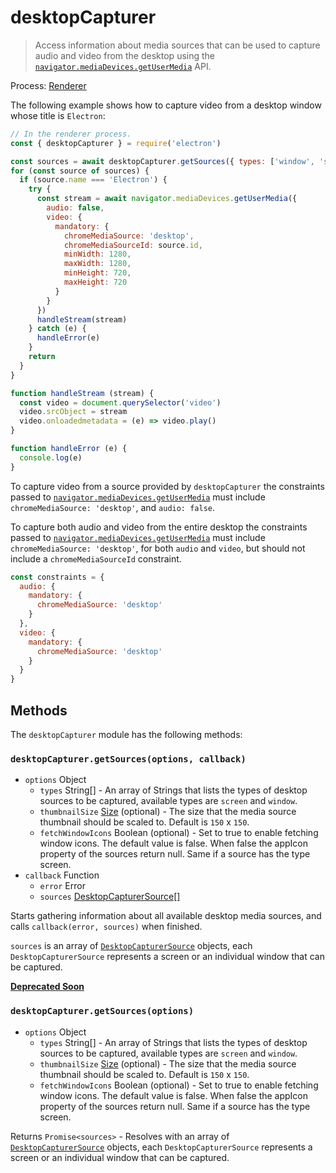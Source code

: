 # desktopCapturer

> Access information about media sources that can be used to capture audio and
> video from the desktop using the [`navigator.mediaDevices.getUserMedia`] API.

Process: [Renderer](../glossary.md#renderer-process)

The following example shows how to capture video from a desktop window whose
title is `Electron`:

```javascript
// In the renderer process.
const { desktopCapturer } = require('electron')

const sources = await desktopCapturer.getSources({ types: ['window', 'screen'] })
for (const source of sources) {
  if (source.name === 'Electron') {
    try {
      const stream = await navigator.mediaDevices.getUserMedia({
        audio: false,
        video: {
          mandatory: {
            chromeMediaSource: 'desktop',
            chromeMediaSourceId: source.id,
            minWidth: 1280,
            maxWidth: 1280,
            minHeight: 720,
            maxHeight: 720
          }
        }
      })
      handleStream(stream)
    } catch (e) {
      handleError(e)
    }
    return
  }
}

function handleStream (stream) {
  const video = document.querySelector('video')
  video.srcObject = stream
  video.onloadedmetadata = (e) => video.play()
}

function handleError (e) {
  console.log(e)
}
```

To capture video from a source provided by `desktopCapturer` the constraints
passed to [`navigator.mediaDevices.getUserMedia`] must include
`chromeMediaSource: 'desktop'`, and `audio: false`.

To capture both audio and video from the entire desktop the constraints passed
to [`navigator.mediaDevices.getUserMedia`] must include `chromeMediaSource: 'desktop'`,
for both `audio` and `video`, but should not include a `chromeMediaSourceId` constraint.

```javascript
const constraints = {
  audio: {
    mandatory: {
      chromeMediaSource: 'desktop'
    }
  },
  video: {
    mandatory: {
      chromeMediaSource: 'desktop'
    }
  }
}
```

## Methods

The `desktopCapturer` module has the following methods:

### `desktopCapturer.getSources(options, callback)`

* `options` Object
  * `types` String[] - An array of Strings that lists the types of desktop sources
    to be captured, available types are `screen` and `window`.
  * `thumbnailSize` [Size](structures/size.md) (optional) - The size that the media source thumbnail
    should be scaled to. Default is `150` x `150`.
  * `fetchWindowIcons` Boolean (optional) - Set to true to enable fetching window icons. The default
    value is false. When false the appIcon property of the sources return null. Same if a source has
    the type screen.
* `callback` Function
  * `error` Error
  * `sources` [DesktopCapturerSource[]](structures/desktop-capturer-source.md)

Starts gathering information about all available desktop media sources,
and calls `callback(error, sources)` when finished.

`sources` is an array of [`DesktopCapturerSource`](structures/desktop-capturer-source.md)
objects, each `DesktopCapturerSource` represents a screen or an individual window that can be
captured.

[`navigator.mediaDevices.getUserMedia`]: https://developer.mozilla.org/en/docs/Web/API/MediaDevices/getUserMedia

**[Deprecated Soon](promisification.md)**

### `desktopCapturer.getSources(options)`

* `options` Object
  * `types` String[] - An array of Strings that lists the types of desktop sources
    to be captured, available types are `screen` and `window`.
  * `thumbnailSize` [Size](structures/size.md) (optional) - The size that the media source thumbnail
    should be scaled to. Default is `150` x `150`.
  * `fetchWindowIcons` Boolean (optional) - Set to true to enable fetching window icons. The default
    value is false. When false the appIcon property of the sources return null. Same if a source has
    the type screen.

Returns `Promise<sources>` - Resolves with an array of [`DesktopCapturerSource`](structures/desktop-capturer-source.md) objects, each `DesktopCapturerSource` represents a screen or an individual window that can be captured.

[`navigator.mediaDevices.getUserMedia`]: https://developer.mozilla.org/en/docs/Web/API/MediaDevices/getUserMedia
